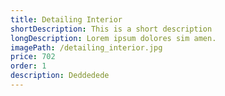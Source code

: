 ```yaml
---
title: Detailing Interior
shortDescription: This is a short description
longDescription: Lorem ipsum dolores sim amen.
imagePath: /detailing_interior.jpg
price: 702
order: 1
description: Deddedede
---
```

